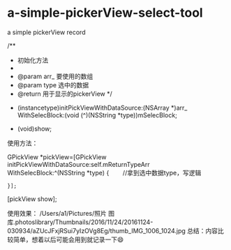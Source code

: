 # a-simple-pickerView-select-tool

a simple pickerView record 

/**
 *  初始化方法
 *
 *  @param arr_ 要使用的数组
 *  @param type 选中的数据
 *  @return   用于显示的pickerView
 */
 
+ (instancetype)initPickViewWithDataSource:(NSArray *)arr_ WithSelecBlock:(void (^)(NSString *type))mSelecBlock;

- (void)show;

使用方法：

GPickView *pickView=[GPickView initPickViewWithDataSource:self.mReturnTypeArr WithSelecBlock:^(NSString *type) {
        //拿到选中数据type，写逻辑
        
    }];
    
    
[pickView show];

使用效果：
/Users/a1/Pictures/照片 图库.photoslibrary/Thumbnails/2016/11/24/20161124-030934/aZUcJFxjRSui7yIzOVg8Eg/thumb_IMG_1006_1024.jpg
总结：内容比较简单，想着以后可能会用到就记录一下😄
